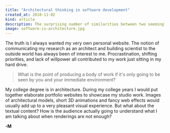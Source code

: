 ```yaml
---
title: "Architectural thinking in software development"
created_at: 2018-11-02
kind: article
description: The surprising number of similarities between two seemingly disparate fields
image: software-is-architecture.jpg
---
```


The truth is I always wanted my very own personal website. The notion of communicating my research as an architect and building scientist to the outside world has always been of interest to me. Procrastination, shifting priorities, and lack of willpower all contributed to my work just sitting in my hard drive.

> What is the point of producing a body of work if it's only going to be seen by you and your immediate environment?

My college degree is in architecture. During my college years I would put together elaborate portfolio websites to showcase my studio work. Images of architectural models, short 3D animations and fancy web effects would usually add up to a very pleasant visual experience. But what about the textual content? How is the audience actually going to understand what I am talking about when renderings are not enough?

**-M**
